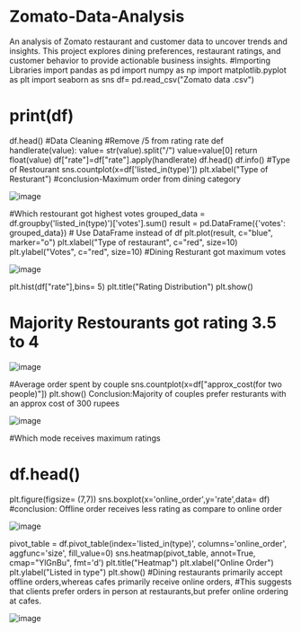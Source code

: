 # Zomato-Data-Analysis
An analysis of Zomato restaurant and customer data to uncover trends and insights. This project explores dining preferences, restaurant ratings, and customer behavior to provide actionable business insights.
#Importing Libraries
import pandas as pd
import numpy as np
import matplotlib.pyplot as plt
import seaborn as sns
df= pd.read_csv("Zomato data .csv")
# print(df)
df.head()
#Data Cleaning
#Remove /5 from rating rate
def handlerate(value):
    value= str(value).split("/")
    value=value[0]
    return float(value)
df["rate"]=df["rate"].apply(handlerate) 
df.head()
df.info()
#Type of Restourant
sns.countplot(x=df['listed_in(type)'])
plt.xlabel("Type of Resturant")
#conclusion-Maximum order from dining category

![image](https://github.com/user-attachments/assets/5e8f13a8-2a6c-475c-826f-dcbf98e213bd)


#Which restourant got highest votes
grouped_data = df.groupby('listed_in(type)')['votes'].sum()
result = pd.DataFrame({'votes': grouped_data})  # Use DataFrame instead of df
plt.plot(result, c="blue", marker="o")
plt.xlabel("Type of restaurant", c="red", size=10)
plt.ylabel("Votes", c="red", size=10)
#Dining Resturant got maximum votes


![image](https://github.com/user-attachments/assets/af5b507d-d106-4d0f-a206-0f36dca01fde)


plt.hist(df["rate"],bins= 5)
plt.title("Rating Distribution")
plt.show()
# Majority Restourants got rating 3.5 to 4


![image](https://github.com/user-attachments/assets/5557b2ab-e892-4850-95aa-1475ce5bb65f)


#Average order spent by couple
sns.countplot(x=df["approx_cost(for two people)"])
plt.show()
Conclusion:Majority of couples prefer resturants with an approx cost of 300 rupees


![image](https://github.com/user-attachments/assets/19305302-dc7d-4e17-b596-5b099300e7cc)


#Which mode receives maximum ratings
# df.head()
plt.figure(figsize= (7,7))
sns.boxplot(x='online_order',y='rate',data= df)
#conclusion: Offline order receives less rating as compare to online order


![image](https://github.com/user-attachments/assets/18f95db2-e3d2-45b7-a189-1917bd49f0ea)


pivot_table = df.pivot_table(index='listed_in(type)', columns='online_order', aggfunc='size', fill_value=0)
sns.heatmap(pivot_table, annot=True, cmap="YlGnBu", fmt='d')
plt.title("Heatmap")
plt.xlabel("Online Order")
plt.ylabel("Listed in type")
plt.show()
#Dining restaurants primarily accept offline orders,whereas cafes primarily receive online orders,
#This suggests that clients prefer orders in person at restaurants,but prefer online ordering at cafes.


![image](https://github.com/user-attachments/assets/0e387efe-f213-44c9-a5e6-3ee3dd878c46)



